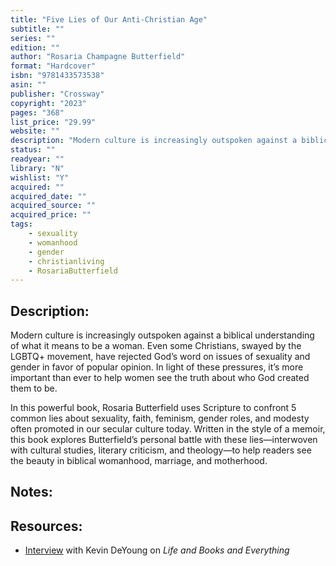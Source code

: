 ```yaml
---
title: "Five Lies of Our Anti-Christian Age"
subtitle: ""
series: ""
edition: ""
author: "Rosaria Champagne Butterfield"
format: "Hardcover"
isbn: "9781433573538"
asin: ""
publisher: "Crossway"
copyright: "2023"
pages: "368"
list_price: "29.99"
website: ""
description: "Modern culture is increasingly outspoken against a biblical understanding of what it means to be a woman. Even some Christians, swayed by the LGBTQ+ movement, have rejected God’s word on issues of sexuality and gender in favor of popular opinion. In light of these pressures, it’s more important than ever to help women see the truth about who God created them to be."
status: ""
readyear: ""
library: "N"
wishlist: "Y"
acquired: ""
acquired_date: ""
acquired_source: ""
acquired_price: ""
tags:
    - sexuality
    - womanhood
    - gender
    - christianliving
    - RosariaButterfield
---
```

## Description:
Modern culture is increasingly outspoken against a biblical understanding of what it means to be a woman. Even some Christians, swayed by the LGBTQ+ movement, have rejected God’s word on issues of sexuality and gender in favor of popular opinion. In light of these pressures, it’s more important than ever to help women see the truth about who God created them to be.

In this powerful book, Rosaria Butterfield uses Scripture to confront 5 common lies about sexuality, faith, feminism, gender roles, and modesty often promoted in our secular culture today. Written in the style of a memoir, this book explores Butterfield’s personal battle with these lies―interwoven with cultural studies, literary criticism, and theology―to help readers see the beauty in biblical womanhood, marriage, and motherhood.

## Notes:

## Resources: 
- [Interview](https://overcast.fm/+ghgJbUtu8) with Kevin DeYoung on _Life and Books and Everything_ 